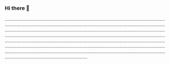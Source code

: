 ### Hi there 👋

....................................................................................................................................................................................................................................................................................................................................................................................................................................................................................................................................................................................................................................................................................................................................................................................................................................................................................................................................................................